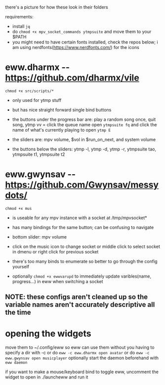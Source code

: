 there's a picture for how these look in their folders

requirements:
- install `jq`
- do `chmod +x mpv_socket_commands ytmpsuite` and move them to your $PATH
- you might need to have certain fonts installed, check the repos below;
	i am using nerdfonts(https://www.nerdfonts.com/) for the icons

# eww.dharmx -- https://github.com/dharmx/vile
`chmod +x src/scripts/*`

- only used for ytmp stuff
- but has nice straight forward single bind buttons

- the buttons under the progress bar are: play a random song once, quit song, ytmp vv
= click the queue name open `ytmpsuite fq` and click the name of what's currently playing to open `ytmp E`
- the sliders are: mpv volume, $vol in $run_on_next, and system volume
- the buttons below the sliders: ytmp -l, ytmp -d, ytmp -r, ytmpsuite tao, ytmpsuite t1, ytmpsuite t2

# eww.gwynsav -- https://github.com/Gwynsav/messydots/
`chmod +x mus`

- is useable for any mpv instance with a socket at /tmp/mpvsocket*
- has many bindings for the same button; can be confusing to navigate

- bottom slider: mpv volume

- click on the music icon to change socket or middle click to select socket in dmenu
	or right click for previous socket
- there's too many binds to enumerate so better to go through the config yourself

- optionally `chmod +x ewwvarupd` to immediately update varibles(name, progress...) in eww when switching a socket

## NOTE: these configs aren't cleaned up so the variable names aren't accurately descriptive all the time

# opening the widgets
move them to ~/.config/eww so eww can use them without you having to specify a dir with -c
or do `eww -c eww.dharmx open avatar`
or do `eww -c eww.gwynsav open musicplayer`
optionally start the daemon beforehand with `eww daemon`

if you want to make a mouse/keyboard bind to toggle eww, uncomment the widget to open in ./launcheww and run it
